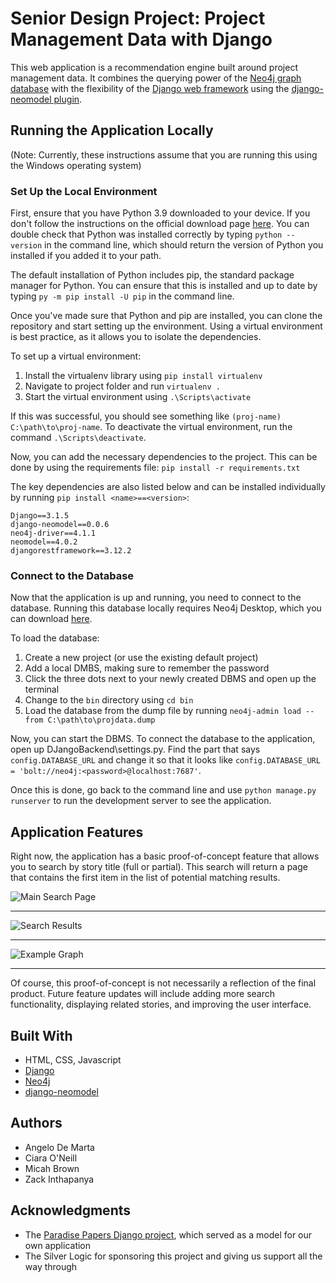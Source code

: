 
# Senior Design Project: Project Management Data with Django

This web application is a recommendation engine built around project management data. It combines the querying power of the [Neo4j graph database](https://neo4j.com/) with the flexibility of the [Django web framework](https://www.djangoproject.com/) using the [django-neomodel plugin](https://github.com/neo4j-contrib/django-neomodel).

## Running the Application Locally
(Note: Currently, these instructions assume that you are running this using the Windows operating system)

### Set Up the Local Environment
First, ensure that you have Python 3.9 downloaded to your device. If you don't follow the instructions on the official download page [here](https://www.python.org/downloads/). You can double check that Python was installed correctly by typing `python --version` in the command line, which should return the version of Python you installed if you added it to your path. 

The default installation of Python includes pip, the standard package manager for Python. You can ensure that this is installed and up to date by typing `py -m pip install -U pip` in the command line. 

Once you've made sure that Python and pip are installed, you can clone the repository and start setting up the environment. Using a virtual environment is best practice, as it allows you to isolate the dependencies. 

To set up a virtual environment:

 1. Install the virtualenv library using `pip install virtualenv`
 2. Navigate to project folder and run `virtualenv .`
 3. Start the virtual environment using `.\Scripts\activate`

If this was successful, you should see something like `(proj-name) C:\path\to\proj-name`. To deactivate the virtual environment, run the command `.\Scripts\deactivate`.

Now, you can add the necessary dependencies to the project. This can be done by using the requirements file:
`pip install -r requirements.txt`

The key dependencies are also listed below and can be installed individually by running `pip install <name>==<version>`:
```
Django==3.1.5 
django-neomodel==0.0.6
neo4j-driver==4.1.1
neomodel==4.0.2
djangorestframework==3.12.2
```
### Connect to the Database
Now that the application is up and running, you need to connect to the database. Running this database locally requires Neo4j Desktop, which you can download [here](https://neo4j.com/download/). 

To load the database:

 1. Create a new project (or use the existing default project)
 2. Add a local DMBS, making sure to remember the password
 3. Click the three dots next to your newly created DBMS and open up the terminal
 4. Change to the `bin` directory using `cd bin`
 5. Load the database from the dump file by running `neo4j-admin load --from C:\path\to\projdata.dump` 

Now, you can start the DBMS. To connect the database to the application, open up DJangoBackend\settings.py. Find the part that says `config.DATABASE_URL` and change it so that it looks like `config.DATABASE_URL = 'bolt://neo4j:<password>@localhost:7687'`. 

Once this is done, go back to the command line and use `python manage.py runserver` to run the development server to see the application. 

## Application Features

Right now, the application has a basic proof-of-concept feature that allows you to search by story title (full or partial). This search will return a page that contains the first item in the list of potential matching results. 

![Main Search Page](https://github.com/FAU-ED2Spr2021-Gr21/Project-Management-Django/blob/main/main_search.png "Main Search Page")
_________

![Search Results](https://github.com/FAU-ED2Spr2021-Gr21/Project-Management-Django/blob/main/searchresults.png "Search Results")
_________

![Example Graph](https://github.com/FAU-ED2Spr2021-Gr21/Project-Management-Django/blob/main/domain_model.png "Example Graph")
_________

Of course, this proof-of-concept is not necessarily a reflection of the final product. Future feature updates will include adding more search functionality, displaying related stories, and improving the user interface. 


## Built With

* HTML, CSS, Javascript
* [Django](https://www.djangoproject.com/)
* [Neo4j](https://neo4j.com/)
* [django-neomodel](https://github.com/neo4j-contrib/django-neomodel)

## Authors

* Angelo De Marta
* Ciara O'Neill
* Micah Brown
* Zack Inthapanya

## Acknowledgments

* The [Paradise Papers Django project](https://github.com/neo4j-examples/paradise-papers-django), which served as a model for our own application
* The Silver Logic for sponsoring this project and giving us support all the way through


